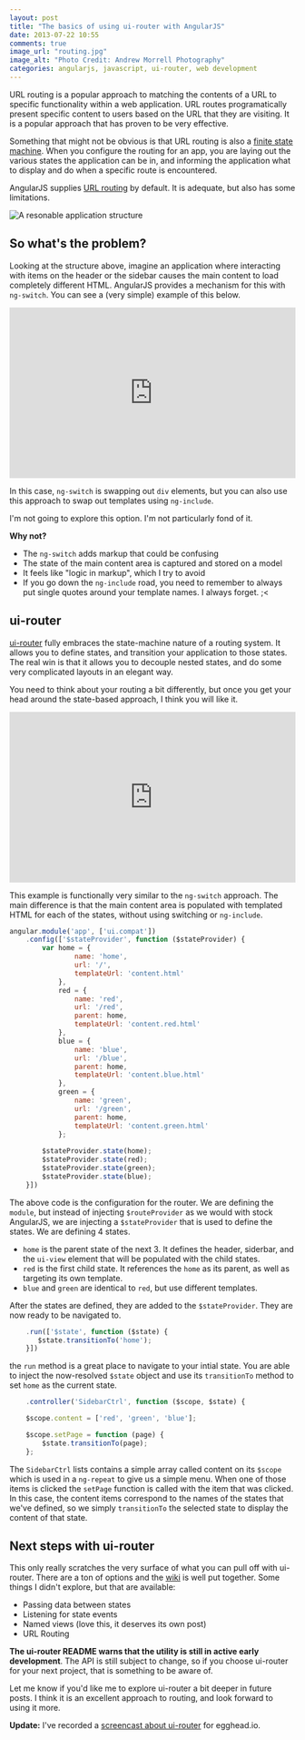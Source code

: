```yaml
---
layout: post
title: "The basics of using ui-router with AngularJS"
date: 2013-07-22 10:55
comments: true
image_url: "routing.jpg"
image_alt: "Photo Credit: Andrew Morrell Photography"
categories: angularjs, javascript, ui-router, web development
---
```


URL routing is a popular approach to matching the contents of a URL to specific
functionality within a web application. URL routes programatically present
specific content to users based on the URL that they are visiting. It is a
popular approach that has proven to be very effective.

Something that might not be obvious is that URL routing is also a [finite state
machine](https://en.wikipedia.org/wiki/Finite-state_machine). When you configure
the routing for an app, you are laying out the various states the application
can be in, and informing the application what to display and do when a specific
route is encountered.

AngularJS supplies [URL routing](http://docs.angularjs.org/tutorial/step_07) by default.
It is adequate, but also has some limitations.

![A resonable application structure](/images/app-layout.png)

## So what's the problem?

Looking at the structure above, imagine an application where interacting with
items on the header or the sidebar causes the main content to load completely
different HTML. AngularJS provides a mechanism for this with `ng-switch`. You
can see a (very simple) example of this below.

<iframe width="100%" height="300"
  src="http://jsfiddle.net/joelhooks/Swm48/4/embedded/result,js,html"
  allowfullscreen="allowfullscreen" frameborder="0"></iframe>

In this case, `ng-switch` is swapping out `div` elements, but you can also use
this approach to swap out templates using `ng-include`.

I'm not going to explore this option. I'm not particularly fond of it.

**Why not?**

* The `ng-switch` adds markup that could be confusing
* The state of the main content area is captured and stored on a model
* It feels like "logic in markup", which I try to avoid
* If you go down the `ng-include` road, you need to remember to always put
  single quotes around your template names. I always forget. ;<

## ui-router

[ui-router](https://github.com/angular-ui/ui-router) fully embraces the
state-machine nature of a routing system. It allows you to define states, and
transition your application to those states. The real win is that it allows you
to decouple nested states, and do some very complicated layouts in an elegant
way.

You need to think about your routing a bit differently, but once you get your
head around the state-based approach, I think you will like it.

<iframe width="100%" height="300"
  src="http://jsfiddle.net/SvUjA/1/embedded/result,js,html"
  allowfullscreen="allowfullscreen" frameborder="0"></iframe>

This example is functionally very similar to the `ng-switch` approach. The main
difference is that the main content area is populated with templated HTML for
each of the states, without using switching or `ng-include`.

``` javascript
angular.module('app', ['ui.compat'])
    .config(['$stateProvider', function ($stateProvider) {
        var home = {
                name: 'home',
                url: '/',
                templateUrl: 'content.html'
            },
            red = {
                name: 'red',
                url: '/red',
                parent: home,
                templateUrl: 'content.red.html'
            },
            blue = {
                name: 'blue',
                url: '/blue',
                parent: home,
                templateUrl: 'content.blue.html'
            },
            green = {
                name: 'green',
                url: '/green',
                parent: home,
                templateUrl: 'content.green.html'
            };
    
        $stateProvider.state(home);
        $stateProvider.state(red);
        $stateProvider.state(green);
        $stateProvider.state(blue);
    }])
```

The above code is the configuration for the router. We are defining the `module`, but instead
of injecting `$routeProvider` as we would with stock AngularJS, we are injecting
a `$stateProvider` that is used to define the states. We are defining 4 states.

* `home` is the parent state of the next 3. It defines the header, siderbar, and
  the `ui-view` element that will be populated with the child states.
* `red` is the first child state. It references the `home` as its parent, as
  well as targeting its own template.
* `blue` and `green` are identical to `red`, but use different templates.

After the states are defined, they are added to the `$stateProvider`. They are
now ready to be navigated to.

``` javascript
    .run(['$state', function ($state) {
       $state.transitionTo('home'); 
    }])
```

the `run` method is a great place to navigate to your intial state. You are able to 
inject the now-resolved `$state` object and use its `transitionTo` method to set `home` 
as the current state.

``` javascript
    .controller('SidebarCtrl', function ($scope, $state) {

    $scope.content = ['red', 'green', 'blue'];

    $scope.setPage = function (page) {
        $state.transitionTo(page);
    };
```

The `SidebarCtrl` lists contains a simple array called content on its `$scope` which 
is used in a `ng-repeat` to give us a simple menu. When one of those items is clicked
the `setPage` function is called with the item that was clicked. In this case, the
content items correspond to the names of the states that we've defined, so we simply
`transitionTo` the selected state to display the content of that state.

## Next steps with ui-router

This only really scratches the very surface of what you can pull off with
ui-router. There are a ton of options and the
[wiki](https://github.com/angular-ui/ui-router/wiki) is well put together. Some
things I didn't explore, but that are available:

* Passing data between states
* Listening for state events
* Named views (love this, it deserves its own post)
* URL Routing

**The ui-router README warns that the utility is still in active early
development**. The API is still subject to change, so if you choose ui-router for
your next project, that is something to be aware of.

Let me know if you'd like me to explore ui-router a bit deeper in future posts.
I think it is an excellent approach to routing, and look forward to using it
more.

**Update:** I've recorded a [screencast about ui-router](http://egghead.io/lessons/angularjs-introduction-ui-router) for egghead.io.
